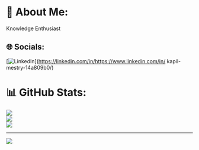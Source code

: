 # 💫 About Me:
Knowledge Enthusiast 


## 🌐 Socials:
[![LinkedIn](https://img.shields.io/badge/LinkedIn-%230077B5.svg?logo=linkedin&logoColor=white)](https://linkedin.com/in/https://www.linkedin.com/in/ kapil-mestry-14a809b0/) 
# 📊 GitHub Stats:
![](https://github-readme-stats.vercel.app/api?username=kapilalpop&theme=dark&hide_border=false&include_all_commits=false&count_private=false)<br/>
![](https://nirzak-streak-stats.vercel.app/?user=kapilalpop&theme=dark&hide_border=false)<br/>
![](https://github-readme-stats.vercel.app/api/top-langs/?username=kapilalpop&theme=dark&hide_border=false&include_all_commits=false&count_private=false&layout=compact)

---
[![](https://visitcount.itsvg.in/api?id=kapilalpop&icon=0&color=0)](https://visitcount.itsvg.in)

<!-- Proudly created with GPRM ( https://gprm.itsvg.in ) -->
